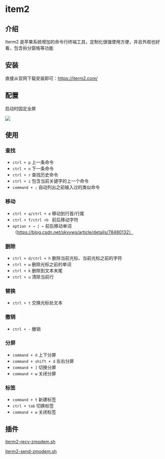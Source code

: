 # item2

## 介绍

Iterm2 是苹果系统增加的命令行终端工具，定制化很强使用方便，并且外观也好看，包含拆分窗格等功能

## 安装

直接从官网下载安装即可：https://iterm2.com/

## 配置

启动时固定全屏

![](https://fastly.jsdelivr.net/gh/caijinlin/imgcdn/image-20230603181532485.png)

## 使用

### 查找

* `ctrl + p` 上一条命令
* `ctrl + n` 下一条命令
* `ctrl + r` 查找历史命令
* `ctrl + i` 包含当前关键字的上一个命令
* `command + ;` 自动列出之前输入过的类似命令

### 移动

* `ctrl + a/ctrl + e` 移动到行首/行尾
* `ctrl + f/ctrl +b ` 前后移动字符
* `option + → | ←` 前后移动单词（https://blog.csdn.net/skyyws/article/details/78480132）

### 删除

* `ctrl + d/ctrl + h` 删除当前光标、当前光标之前的字符
* `ctrl + w` 删除光标之前的单词
* `ctrl + k` 删除到文本末尾
* `ctrl + u` 清除当前行

### 替换

* `ctrl + t` 交换光标处文本

### 撤销

* `ctrl + -` 撤销

### 分屏

* `command + d` 上下分屏
* `command + shift + d` 左右分屏
* `command + ]` 切换分屏 
* `command + w` 关闭分屏


### 标签

* `command + t` 新建标签
* `ctrl + tab` 切换标签
* `command + w` 关闭标签

## 插件

[iterm2-recv-zmodem.sh](https://github.com/caijinlin/dotfiles/blob/master/item2/iterm2-recv-zmodem.sh)

[iterm2-send-zmodem.sh](https://github.com/caijinlin/dotfiles/blob/master/item2/iterm2-send-zmodem.sh)

